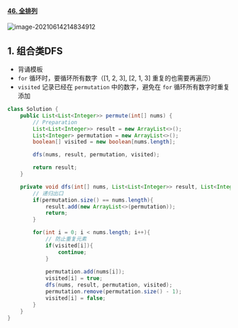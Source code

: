 #### [46. 全排列](https://leetcode-cn.com/problems/permutations/)

![image-20210614214834912](https://raw.githubusercontent.com/TWDH/Leetcode-From-Zero/pictures/img/image-20210614214834912.png)

## 1. 组合类DFS

* 背诵模板
* `for` 循环时，要循环所有数字（[1, 2, 3], [2, 1, 3] 重复的也需要再遍历）
* `visited` 记录已经在 `permutation` 中的数字，避免在 `for` 循环所有数字时重复添加

```java
class Solution {
    public List<List<Integer>> permute(int[] nums) {
        // Preparation
        List<List<Integer>> result = new ArrayList<>();
        List<Integer> permutation = new ArrayList<>();
        boolean[] visited = new boolean[nums.length];

        dfs(nums, result, permutation, visited);

        return result;
    }

    private void dfs(int[] nums, List<List<Integer>> result, List<Integer> permutation, boolean[] visited){
        // 递归出口
        if(permutation.size() == nums.length){
            result.add(new ArrayList<>(permutation));
            return;
        }

        for(int i = 0; i < nums.length; i++){
            // 防止重复元素
            if(visited[i]){
                continue;
            }
            
            permutation.add(nums[i]);
            visited[i] = true;
            dfs(nums, result, permutation, visited);
            permutation.remove(permutation.size() - 1);
            visited[i] = false;
        }
    }
}
```

